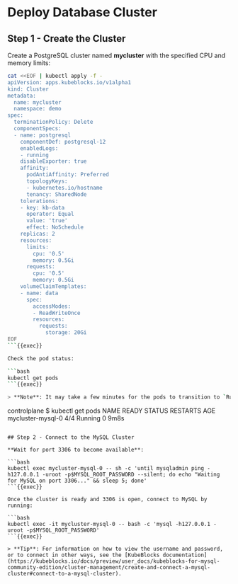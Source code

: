 # Deploy Database Cluster

## Step 1 - Create the Cluster

Create a PostgreSQL cluster named **mycluster** with the specified CPU and memory limits:

```bash
cat <<EOF | kubectl apply -f -
apiVersion: apps.kubeblocks.io/v1alpha1
kind: Cluster
metadata:
  name: mycluster
  namespace: demo
spec:
  terminationPolicy: Delete
  componentSpecs:
  - name: postgresql
    componentDef: postgresql-12
    enabledLogs:
    - running
    disableExporter: true
    affinity:
      podAntiAffinity: Preferred
      topologyKeys:
      - kubernetes.io/hostname
      tenancy: SharedNode
    tolerations:
    - key: kb-data
      operator: Equal
      value: 'true'
      effect: NoSchedule
    replicas: 2
    resources:
      limits:
        cpu: '0.5'
        memory: 0.5Gi
      requests:
        cpu: '0.5'
        memory: 0.5Gi
    volumeClaimTemplates:
    - name: data
      spec:
        accessModes:
        - ReadWriteOnce
        resources:
          requests:
            storage: 20Gi
EOF
```{{exec}}

Check the pod status:

```bash
kubectl get pods
```{{exec}}

> **Note**: It may take a few minutes for the pods to transition to `Running`. You should see output similar to:

```
controlplane $ kubectl get pods
NAME                READY   STATUS    RESTARTS   AGE
mycluster-mysql-0   4/4     Running   0          9m8s
```

## Step 2 - Connect to the MySQL Cluster

**Wait for port 3306 to become available**:

```bash
kubectl exec mycluster-mysql-0 -- sh -c 'until mysqladmin ping -h127.0.0.1 -uroot -p$MYSQL_ROOT_PASSWORD --silent; do echo "Waiting for MySQL on port 3306..." && sleep 5; done'
```{{exec}}

Once the cluster is ready and 3306 is open, connect to MySQL by running:

```bash
kubectl exec -it mycluster-mysql-0 -- bash -c 'mysql -h127.0.0.1 -uroot -p$MYSQL_ROOT_PASSWORD'
```{{exec}}

> **Tip**: For information on how to view the username and password, or to connect in other ways, see the [KubeBlocks documentation](https://kubeblocks.io/docs/preview/user_docs/kubeblocks-for-mysql-community-edition/cluster-management/create-and-connect-a-mysql-cluster#connect-to-a-mysql-cluster).
